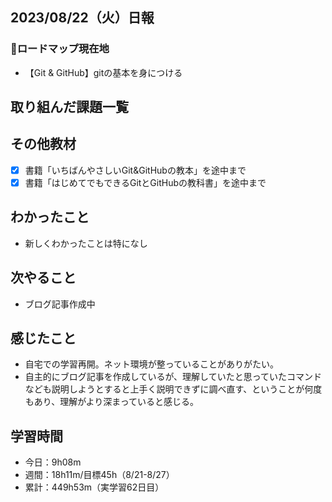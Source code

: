 ## 2023/08/22（火）日報
### :round_pushpin:ロードマップ現在地
- 【Git & GitHub】gitの基本を身につける
## 取り組んだ課題一覧
## その他教材
- [x] 書籍「いちばんやさしいGit&GitHubの教本」を途中まで
- [x] 書籍「はじめてでもできるGitとGitHubの教科書」を途中まで
## わかったこと
- 新しくわかったことは特になし
## 次やること
- ブログ記事作成中
## 感じたこと
- 自宅での学習再開。ネット環境が整っていることがありがたい。
- 自主的にブログ記事を作成しているが、理解していたと思っていたコマンドなども説明しようとすると上手く説明できずに調べ直す、ということが何度もあり、理解がより深まっていると感じる。
## 学習時間
- 今日：9h08m
- 週間：18h11m/目標45h（8/21-8/27）
- 累計：449h53m（実学習62日目）
